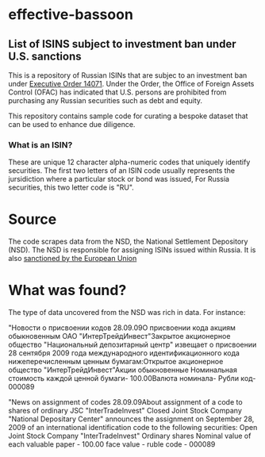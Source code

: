 # effective-bassoon

## List of ISINS subject to investment ban under U.S. sanctions

This is a repository of Russian ISINs that are subjec to an investment ban under [Executive Order 14071](https://home.treasury.gov/system/files/126/14071.pdf). Under the Order, the Office of Foreign Assets Control (OFAC) has indicated that U.S. persons are prohibited from purchasing any Russian securities such as debt and equity.

This repository contains sample code for curating a bespoke dataset that can be used to enhance due diligence. 

### What is an ISIN?

These are unique 12 character alpha-numeric codes that uniquely identify securities. The first two letters of an ISIN code usually represents the jursidiction where a particular stock or bond was issued, For Russia securities, this two letter code is "RU". 

# Source

The code scrapes data from the NSD, the National Settlement Depository (NSD). The NSD is responsible for assigning ISINs issued within Russia. It is also [sanctioned by the European Union](https://ec.europa.eu/info/sites/default/files/business_economy_euro/banking_and_finance/documents/faqs-sanctions-russia-central-securities-depositories_en.pdf)

# What was found?

The type of data uncovered from the NSD was rich in data. For instance:

"Новости о присвоении кодов 28.09.09О присвоении  кода акциям обыкновенным   ОАО "ИнтерТрейдИнвест"Закрытое акционерное общество "Национальный депозитарный центр" извещает о присвоении 28 сентября 2009 года международного идентификационного кода  нижеперечисленным ценным бумагам:Открытое акционерное общество "ИнтерТрейдИнвест"Акции обыкновенные  Номинальная стоимость каждой ценной бумаги- 100.00Валюта номинала- Рубли код- 000089

"News on assignment of codes 28.09.09About assignment of a code to shares of ordinary JSC "InterTradeInvest" Closed Joint Stock Company "National Depositary Center" announces the assignment on September 28, 2009 of an international identification code to the following securities: Open Joint Stock Company "InterTradeInvest" Ordinary shares Nominal value of each valuable paper - 100.00 face value - ruble code - 000089
